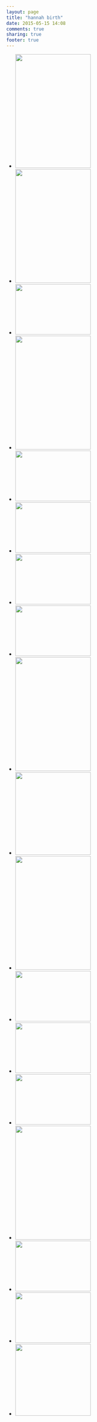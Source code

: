 ```yaml
---
layout: page
title: "hannah birth"
date: 2015-05-15 14:08
comments: true
sharing: true
footer: true
---
```

<div id="wookmark"><ul id="tiles">
<li><a href="http://img.gtww.net/2015/04_Hannah_Birth/567e/hmw-1_dab1e2a.jpg"><img data-title="" data-description="" src="http://img.gtww.net/2015/04_Hannah_Birth/567e/Resizes/hmw-1_be8f.jpg" height="300" width="200"/></a></li>
<li><a href="http://img.gtww.net/2015/04_Hannah_Birth/567e/hmw-2_abb2a1e.jpg"><img data-title="" data-description="" src="http://img.gtww.net/2015/04_Hannah_Birth/567e/Resizes/hmw-2_da23.jpg" height="300" width="200"/></a></li>
<li><a href="http://img.gtww.net/2015/04_Hannah_Birth/567e/hmw-3_1a8d057.jpg"><img data-title="" data-description="" src="http://img.gtww.net/2015/04_Hannah_Birth/567e/Resizes/hmw-3_91e2.jpg" height="133" width="200"/></a></li>
<li><a href="http://img.gtww.net/2015/04_Hannah_Birth/567e/hmw-4_1485707.jpg"><img data-title="" data-description="" src="http://img.gtww.net/2015/04_Hannah_Birth/567e/Resizes/hmw-4_76a8.jpg" height="300" width="200"/></a></li>
<li><a href="http://img.gtww.net/2015/04_Hannah_Birth/567e/hmw-5_736f93c.jpg"><img data-title="" data-description="" src="http://img.gtww.net/2015/04_Hannah_Birth/567e/Resizes/hmw-5_e492.jpg" height="133" width="200"/></a></li>
<li><a href="http://img.gtww.net/2015/04_Hannah_Birth/567e/hmw-6_be69043.jpg"><img data-title="" data-description="" src="http://img.gtww.net/2015/04_Hannah_Birth/567e/Resizes/hmw-6_9c13.jpg" height="133" width="200"/></a></li>
<li><a href="http://img.gtww.net/2015/04_Hannah_Birth/567e/hmw-7_4d277e8.jpg"><img data-title="" data-description="" src="http://img.gtww.net/2015/04_Hannah_Birth/567e/Resizes/hmw-7_7eed.jpg" height="133" width="200"/></a></li>
<li><a href="http://img.gtww.net/2015/04_Hannah_Birth/567e/hmw-8_3e04655.jpg"><img data-title="" data-description="" src="http://img.gtww.net/2015/04_Hannah_Birth/567e/Resizes/hmw-8_7924.jpg" height="133" width="200"/></a></li>
<li><a href="http://img.gtww.net/2015/04_Hannah_Birth/567e/hmw-9_a0aff03.jpg"><img data-title="" data-description="" src="http://img.gtww.net/2015/04_Hannah_Birth/567e/Resizes/hmw-9_84a3.jpg" height="300" width="200"/></a></li>
<li><a href="http://img.gtww.net/2015/04_Hannah_Birth/567e/hmw-10_3deaf3c.jpg"><img data-title="" data-description="" src="http://img.gtww.net/2015/04_Hannah_Birth/567e/Resizes/hmw-10_c1f8.jpg" height="218" width="200"/></a></li>
<li><a href="http://img.gtww.net/2015/04_Hannah_Birth/567e/hmw-11_8d6844c.jpg"><img data-title="" data-description="" src="http://img.gtww.net/2015/04_Hannah_Birth/567e/Resizes/hmw-11_f86b.jpg" height="300" width="200"/></a></li>
<li><a href="http://img.gtww.net/2015/04_Hannah_Birth/567e/hmw-12_2c0e1d7.jpg"><img data-title="" data-description="" src="http://img.gtww.net/2015/04_Hannah_Birth/567e/Resizes/hmw-12_f767.jpg" height="133" width="200"/></a></li>
<li><a href="http://img.gtww.net/2015/04_Hannah_Birth/567e/hmw-13_c69178c.jpg"><img data-title="" data-description="" src="http://img.gtww.net/2015/04_Hannah_Birth/567e/Resizes/hmw-13_5cca.jpg" height="133" width="200"/></a></li>
<li><a href="http://img.gtww.net/2015/04_Hannah_Birth/567e/hmw-14_efb7d16.jpg"><img data-title="" data-description="" src="http://img.gtww.net/2015/04_Hannah_Birth/567e/Resizes/hmw-14_e7a3.jpg" height="133" width="200"/></a></li>
<li><a href="http://img.gtww.net/2015/04_Hannah_Birth/567e/hmw-15_5933a17.jpg"><img data-title="" data-description="" src="http://img.gtww.net/2015/04_Hannah_Birth/567e/Resizes/hmw-15_d3a7.jpg" height="300" width="200"/></a></li>
<li><a href="http://img.gtww.net/2015/04_Hannah_Birth/567e/hmw-16_7f6d501.jpg"><img data-title="" data-description="" src="http://img.gtww.net/2015/04_Hannah_Birth/567e/Resizes/hmw-16_671c.jpg" height="133" width="200"/></a></li>
<li><a href="http://img.gtww.net/2015/04_Hannah_Birth/567e/hmw-17_007ed47.jpg"><img data-title="" data-description="" src="http://img.gtww.net/2015/04_Hannah_Birth/567e/Resizes/hmw-17_5f5e.jpg" height="133" width="200"/></a></li>
<li><a href="http://img.gtww.net/2015/04_Hannah_Birth/567e/hmw-18_d86ebb6.jpg"><img data-title="" data-description="" src="http://img.gtww.net/2015/04_Hannah_Birth/567e/Resizes/hmw-18_4c6d.jpg" height="189" width="200"/></a></li>
</ul></div>
